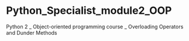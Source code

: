 # Python_Specialist_module2_OOP
Python 2 _ Object-oriented programming course _ Overloading Operators and Dunder Methods
